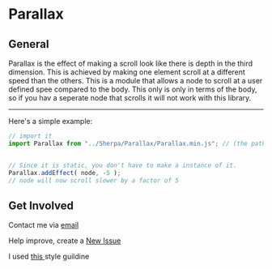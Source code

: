Parallax
=======


## General

Parallax is the effect of making a scroll look like there is depth in the third dimension. This is achieved by making one element scroll at a different speed than the others. This is a module that allows a node to scroll at a user defined spee compared to the body. This only is only in terms of the body, so if you hav a seperate node that scrolls it will not work with this library.

-----------

Here's a simple example:

```javascript 
// import it
import Parallax from "../Sherpa/Parallax/Parallax.min.js"; // (the path might be different)


// Since it is static, you don't have to make a instance of it.
Parallax.addEffect( node, -5 );
// node will now scroll slower by a factor of 5

```

## Get Involved

Contact me via <a href="mailto:brandon.li820@icloud.com" target="_blank"> email </a>

Help improve, create a <a href="https://github.com/brandonLi8/Sherpa/issues" target="_blank">New Issue</a>

I used <a href="https://github.com/brandonLi8/Portfolio-Website/blob/master/Style.md" target="_blank"> this </a> style guildine


